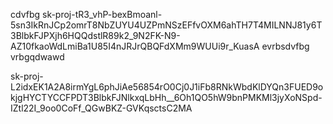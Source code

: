 cdvfbg
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
evrbsdvfbg
vrbgqdwawd



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
